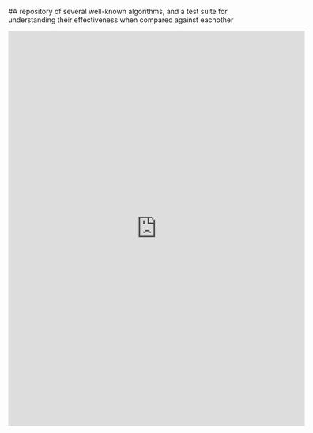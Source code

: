 
#A repository of several well-known algorithms, and a test suite for understanding their effectiveness when compared against eachother

<body>
  <iframe width="600" height="800" src="https://datastudio.google.com/embed/reporting/3ef8e412-7fd1-4030-9c96-d3a9dbe86057/page/uZH5" frameborder="0" style="border:0" allowfullscreen>
  </iframe>
</body>
